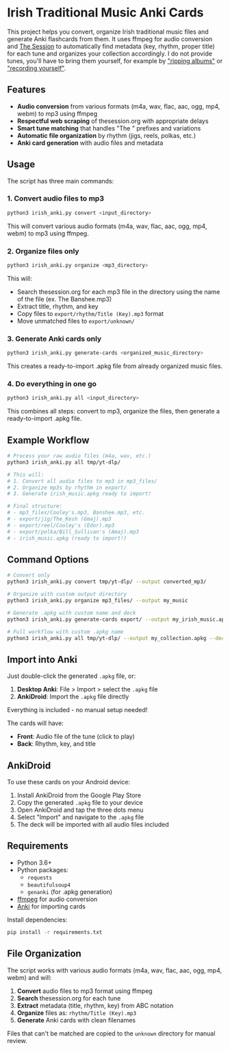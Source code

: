 # Irish Traditional Music Anki Cards

This project helps you convert, organize Irish traditional music files and generate Anki flashcards from them. It uses ffmpeg for audio conversion and [The Session](https://thesession.org/) to automatically find metadata (key, rhythm, proper title) for each tune and organizes your collection accordingly. I do not provide tunes, you'll have to bring them yourself, for example by ["ripping albums"](https://github.com/makuguren/Spotify-Playlist-Downloader) or ["recording yourself"](https://github.com/yt-dlp/yt-dlp).

## Features

- **Audio conversion** from various formats (m4a, wav, flac, aac, ogg, mp4, webm) to mp3 using ffmpeg
- **Respectful web scraping** of thesession.org with appropriate delays
- **Smart tune matching** that handles "The " prefixes and variations
- **Automatic file organization** by rhythm (jigs, reels, polkas, etc.)
- **Anki card generation** with audio files and metadata

## Usage

The script has three main commands:

### 1. Convert audio files to mp3
```bash
python3 irish_anki.py convert <input_directory>
```

This will convert various audio formats (m4a, wav, flac, aac, ogg, mp4, webm) to mp3 using ffmpeg.

### 2. Organize files only
```bash
python3 irish_anki.py organize <mp3_directory>
```

This will:
- Search thesession.org for each mp3 file in the directory using the name of the file (ex. The Banshee.mp3)
- Extract title, rhythm, and key
- Copy files to `export/rhythm/Title (Key).mp3` format
- Move unmatched files to `export/unknown/`

### 3. Generate Anki cards only
```bash
python3 irish_anki.py generate-cards <organized_music_directory>
```

This creates a ready-to-import .apkg file from already organized music files.

### 4. Do everything in one go
```bash
python3 irish_anki.py all <input_directory>
```

This combines all steps: convert to mp3, organize the files, then generate a ready-to-import .apkg file.

## Example Workflow

```bash
# Process your raw audio files (m4a, wav, etc.)
python3 irish_anki.py all tmp/yt-dlp/

# This will:
# 1. Convert all audio files to mp3 in mp3_files/
# 2. Organize mp3s by rhythm in export/
# 3. Generate irish_music.apkg ready to import!

# Final structure:
# - mp3_files/Cooley's.mp3, Banshee.mp3, etc.
# - export/jig/The_Kesh (Gmaj).mp3
# - export/reel/Cooley's (Edor).mp3
# - export/polka/Bill_Sullivan's (Amaj).mp3
# - irish_music.apkg (ready to import!)
```

## Command Options

```bash
# Convert only
python3 irish_anki.py convert tmp/yt-dlp/ --output converted_mp3/

# Organize with custom output directory
python3 irish_anki.py organize mp3_files/ --output my_music

# Generate .apkg with custom name and deck
python3 irish_anki.py generate-cards export/ --output my_irish_music.apkg --deck-name "My Collection"

# Full workflow with custom .apkg name
python3 irish_anki.py all tmp/yt-dlp/ --output my_collection.apkg --deck-name "Traditional Irish"
```

## Import into Anki

Just double-click the generated `.apkg` file, or:

1. **Desktop Anki**: File > Import > select the `.apkg` file
2. **AnkiDroid**: Import the `.apkg` file directly

Everything is included - no manual setup needed!

The cards will have:
- **Front**: Audio file of the tune (click to play)  
- **Back**: Rhythm, key, and title


## AnkiDroid

To use these cards on your Android device:

1. Install AnkiDroid from the Google Play Store
2. Copy the generated `.apkg` file to your device
3. Open AnkiDroid and tap the three dots menu
4. Select "Import" and navigate to the `.apkg` file
5. The deck will be imported with all audio files included

## Requirements

- Python 3.6+
- Python packages:
  - `requests`
  - `beautifulsoup4` 
  - `genanki` (for .apkg generation)
- [ffmpeg](https://ffmpeg.org/download.html) for audio conversion
- [Anki](https://apps.ankiweb.net/) for importing cards

Install dependencies:
```bash
pip install -r requirements.txt
```

## File Organization

The script works with various audio formats (m4a, wav, flac, aac, ogg, mp4, webm) and will:

1. **Convert** audio files to mp3 format using ffmpeg
2. **Search** thesession.org for each tune
3. **Extract** metadata (title, rhythm, key) from ABC notation
4. **Organize** files as: `rhythm/Title (Key).mp3`
5. **Generate** Anki cards with clean filenames

Files that can't be matched are copied to the `unknown` directory for manual review.
